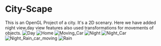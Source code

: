 # City-Scape
This is an OpenGL Project of a city. 
It's a 2D scenary. Here we have added night view,day view features also used transformations for movements of objects.
![Day](https://user-images.githubusercontent.com/68291728/172234340-14278c33-a7c9-4560-81a6-bace426857a1.png)
![Home](https://user-images.githubusercontent.com/68291728/172234346-a17f3abf-2f3b-42ab-a28e-5bb160711707.png)
![Moving_Car](https://user-images.githubusercontent.com/68291728/172234353-4970e1f1-245a-4dee-a80d-9630ab5b744f.png)
![Night](https://user-images.githubusercontent.com/68291728/172234360-9a631956-c69a-4dd0-84c2-02eb0cbfa347.png)
![Night_Car](https://user-images.githubusercontent.com/68291728/172234362-25172caa-08f6-42d1-a353-b11e87ae8e01.png)
![Night_Rain_car_moving](https://user-images.githubusercontent.com/68291728/172234363-83a30564-fda1-47f1-b903-0c7e3be45aa8.png)
![Rain](https://user-images.githubusercontent.com/68291728/172234365-e91f081f-53ed-4a3b-a74d-c80175987d3b.png)
